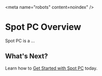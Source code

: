 <meta name="robots" content=noindex" />
# Spot PC Overview

Spot PC is a ...

## What's Next?

Learn how to [Get Started with Spot PC](spot-pc/getting-started/) today.
 
